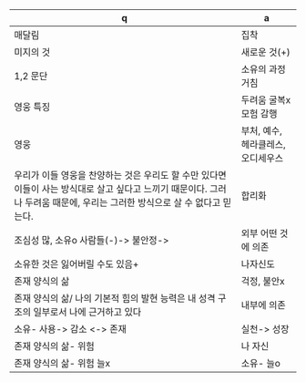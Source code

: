 ​ q  | a
--- | ---
매달림		| 집착
미지의 것		| 새로운 것(+)
1,2 문단		| 소유의 과정 거침
영웅 특징		| 두려움 굴복x 모험 감행
영웅		| 부처, 예수, 헤라클레스, 오디세우스
우리가 이들 영웅을 찬양하는 것은 우리도 할 수만 있다면 이들이 사는 방식대로 살고 싶다고 느끼기 때문이다. 그러나 두려움 때문에, 우리는 그러한 방식으로 살 수 없다고 믿는다.		| 합리화
조심성 많, 소유o 사람들(-)-> 불안정->		| 외부 어떤 것에 의존
소유한 것은 잃어버릴 수도 있음+		| 나자신도
존재 양식의 삶		| 걱정, 불안x
존재 양식의 삶/ 나의 기본적 힘의 발현 능력은 내 성격 구조의 일부로서 나에 근거하고 있다		| 내부에 의존
소유- 사용-> 감소 <-> 존재		| 실천-> 성장
존재 양식의 삶- 위험		| 나 자신
존재 양식의 삶- 위험 늘x		| 소유- 늘o